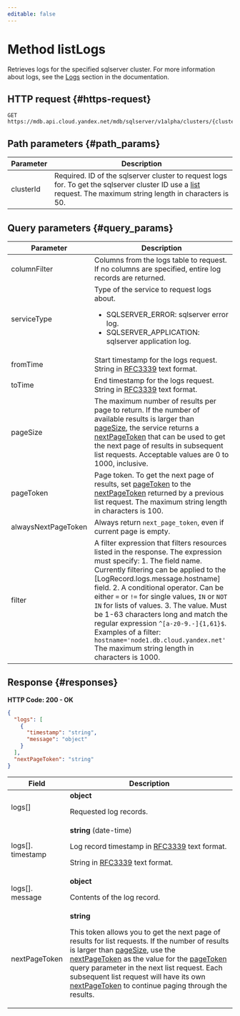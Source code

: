 ```yaml
---
editable: false
---
```


# Method listLogs
Retrieves logs for the specified sqlserver cluster.
For more information about logs, see the [Logs](/docs/managed-sqlserver/concepts/logs) section in the documentation.
 

 
## HTTP request {#https-request}
```
GET https://mdb.api.cloud.yandex.net/mdb/sqlserver/v1alpha/clusters/{clusterId}:logs
```
 
## Path parameters {#path_params}
 
Parameter | Description
--- | ---
clusterId | Required. ID of the sqlserver cluster to request logs for. To get the sqlserver cluster ID use a [list](/docs/managed-sqlserver/api-ref/Cluster/list) request.  The maximum string length in characters is 50.
 
## Query parameters {#query_params}
 
Parameter | Description
--- | ---
columnFilter | Columns from the logs table to request. If no columns are specified, entire log records are returned.
serviceType | Type of the service to request logs about.<ul> <li>SQLSERVER_ERROR: sqlserver error log.</li> <li>SQLSERVER_APPLICATION: sqlserver application log.</li> </ul> 
fromTime | Start timestamp for the logs request.  String in [RFC3339](https://www.ietf.org/rfc/rfc3339.txt) text format.
toTime | End timestamp for the logs request.  String in [RFC3339](https://www.ietf.org/rfc/rfc3339.txt) text format.
pageSize | The maximum number of results per page to return. If the number of available results is larger than [pageSize](/docs/managed-sqlserver/api-ref/Cluster/listLogs#query_params), the service returns a [nextPageToken](/docs/managed-sqlserver/api-ref/Cluster/listLogs#responses) that can be used to get the next page of results in subsequent list requests.  Acceptable values are 0 to 1000, inclusive.
pageToken | Page token. To get the next page of results, set [pageToken](/docs/managed-sqlserver/api-ref/Cluster/listLogs#query_params) to the [nextPageToken](/docs/managed-sqlserver/api-ref/Cluster/listLogs#responses) returned by a previous list request.  The maximum string length in characters is 100.
alwaysNextPageToken | Always return `next_page_token`, even if current page is empty.
filter | A filter expression that filters resources listed in the response. The expression must specify: 1. The field name. Currently filtering can be applied to the [LogRecord.logs.message.hostname] field. 2. A conditional operator. Can be either `=` or `!=` for single values, `IN` or `NOT IN` for lists of values. 3. The value. Must be 1-63 characters long and match the regular expression `^[a-z0-9.-]{1,61}$`. Examples of a filter: `hostname='node1.db.cloud.yandex.net'`  The maximum string length in characters is 1000.
 
## Response {#responses}
**HTTP Code: 200 - OK**

```json 
{
  "logs": [
    {
      "timestamp": "string",
      "message": "object"
    }
  ],
  "nextPageToken": "string"
}
```

 
Field | Description
--- | ---
logs[] | **object**<br><p>Requested log records.</p> 
logs[].<br>timestamp | **string** (date-time)<br><p>Log record timestamp in <a href="https://www.ietf.org/rfc/rfc3339.txt">RFC3339</a> text format.</p> <p>String in <a href="https://www.ietf.org/rfc/rfc3339.txt">RFC3339</a> text format.</p> 
logs[].<br>message | **object**<br><p>Contents of the log record.</p> 
nextPageToken | **string**<br><p>This token allows you to get the next page of results for list requests. If the number of results is larger than <a href="/docs/managed-sqlserver/api-ref/Cluster/listLogs#query_params">pageSize</a>, use the <a href="/docs/managed-sqlserver/api-ref/Cluster/listLogs#responses">nextPageToken</a> as the value for the <a href="/docs/managed-sqlserver/api-ref/Cluster/listLogs#query_params">pageToken</a> query parameter in the next list request. Each subsequent list request will have its own <a href="/docs/managed-sqlserver/api-ref/Cluster/listLogs#responses">nextPageToken</a> to continue paging through the results.</p> 